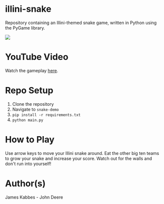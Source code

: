 # illini-snake
Repository containing an Illini-themed snake game, written in Python using the PyGame library.

![](src/static/Gameplay.gif)

# YouTube Video
Watch the gameplay [here](https://youtu.be/pZuzKWZzt00).

# Repo Setup

1. Clone the repository
2. Navigate to `snake-demo`
3. `pip install -r requirements.txt`
4. `python main.py`

# How to Play
Use arrow keys to move your Illini snake around. Eat the other big ten teams to grow your snake and increase your score. Watch out for the walls and don't run into yourself!

# Author(s)
James Kabbes - John Deere